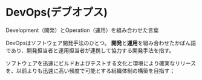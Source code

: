 # DevOps(デブオプス) 

Development（開発）とOperation（運用）を組み合わせた言葉

DevOpsはソフトウェア開発手法のひとつ。
**開発**と**運用**を組み合わせたかばん語であり、開発担当者と運用担当者が連携して協力する開発手法を指す。

ソフトウェアを迅速にビルドおよびテストする文化と環境により確実なリリースを、以前よりも迅速に高い頻度で可能とする組織体制の構築を目指す；
